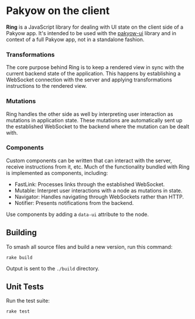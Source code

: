 # Pakyow on the client

**Ring** is a JavaScript library for dealing with UI state on the client side
of a Pakyow app. It's intended to be used with the 
[pakyow-ui](https://github.com/pakyow/pakyow/tree/master/pakyow-ui) library and 
in context of a full Pakyow app, not in a standalone fashion.

### Transformations

The core purpose behind Ring is to keep a rendered view in sync with the 
current backend state of the application. This happens by establishing a 
WebSocket connection with the server and applying transformations instructions 
to the rendered view.

### Mutations

Ring handles the other side as well by interpreting user interaction as 
mutations in application state. These mutations are automatically sent up the 
established WebSocket to the backend where the mutation can be dealt with.

### Components

Custom components can be written that can interact with the server, receive 
instructions from it, etc. Much of the functionality bundled with Ring is 
implemented as components, including:

- FastLink: Processes links through the established WebSocket.
- Mutable: Interpret user interactions with a node as mutations in state.
- Navigator: Handles navigating through WebSockets rather than HTTP.
- Notifier: Presents notifications from the backend.

Use components by adding a `data-ui` attribute to the node.

## Building

To smash all source files and build a new version, run this command:

    rake build

Output is sent to the `./build` directory.

## Unit Tests

Run the test suite:

    rake test
